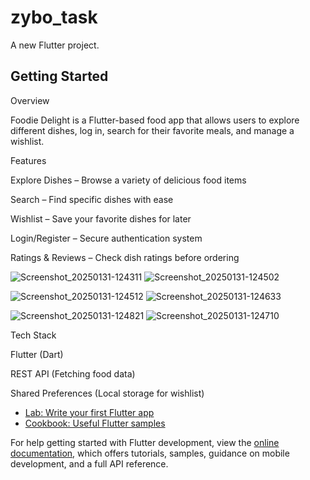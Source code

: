 # zybo_task

A new Flutter project.

## Getting Started

 Overview

Foodie Delight is a Flutter-based food app that allows users to explore different dishes, log in, search for their favorite meals, and manage a wishlist.

 Features

 Explore Dishes – Browse a variety of delicious food items

 Search – Find specific dishes with ease

 Wishlist – Save your favorite dishes for later

 Login/Register – Secure authentication system

 Ratings & Reviews – Check dish ratings before ordering

 
![Screenshot_20250131-124311](https://github.com/user-attachments/assets/e8c841a4-f91f-434f-9a09-f48c8c62d0c6)  ![Screenshot_20250131-124502](https://github.com/user-attachments/assets/bbbf4efa-4e97-49c9-809f-fea75b078249)

![Screenshot_20250131-124512](https://github.com/user-attachments/assets/4b2ceb21-600c-4015-82df-9323d0e74c14)  ![Screenshot_20250131-124633](https://github.com/user-attachments/assets/b3299241-8d9e-450f-b77b-48987e38c08c)

![Screenshot_20250131-124821](https://github.com/user-attachments/assets/ffa5065e-972e-41b5-9b69-6ef1c14ebfde)  ![Screenshot_20250131-124710](https://github.com/user-attachments/assets/0b7fa57b-0b13-40ce-b1d8-f330128594f3)



 Tech Stack

Flutter (Dart)

REST API (Fetching food data)

Shared Preferences (Local storage for wishlist)

- [Lab: Write your first Flutter app](https://docs.flutter.dev/get-started/codelab)
- [Cookbook: Useful Flutter samples](https://docs.flutter.dev/cookbook)

For help getting started with Flutter development, view the
[online documentation](https://docs.flutter.dev/), which offers tutorials,
samples, guidance on mobile development, and a full API reference.
